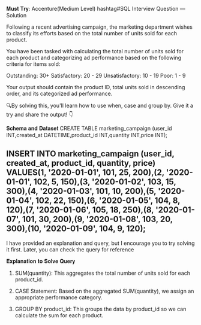 𝐌𝐮𝐬𝐭 𝐓𝐫𝐲: Accenture(Medium Level) hashtag#SQL Interview Question — Solution

Following a recent advertising campaign, the marketing department wishes to classify its 
efforts based on the total number of units sold for each product.

You have been tasked with calculating the total number of units sold for each product 
and categorizing ad performance based on the following criteria for items sold:

Outstanding: 30+
Satisfactory: 20 - 29
Unsatisfactory: 10 - 19
Poor: 1 - 9

Your output should contain the product ID, total units sold in descending order, 
and its categorized ad performance.

🔍By solving this, you'll learn how to use when, case and group by. Give it a try and share the output! 👇

𝐒𝐜𝐡𝐞𝐦𝐚 𝐚𝐧𝐝 𝐃𝐚𝐭𝐚𝐬𝐞𝐭
CREATE TABLE marketing_campaign (user_id INT,created_at DATETIME,product_id INT,quantity INT,price INT);

INSERT INTO marketing_campaign (user_id, created_at, product_id, quantity, price) VALUES(1, '2020-01-01', 101, 25, 200),(2, '2020-01-01', 102, 5, 150),(3, '2020-01-02', 103, 15, 300),(4, '2020-01-03', 101, 10, 200),(5, '2020-01-04', 102, 22, 150),(6, '2020-01-05', 104, 8, 120),(7, '2020-01-06', 105, 18, 250),(8, '2020-01-07', 101, 30, 200),(9, '2020-01-08', 103, 20, 300),(10, '2020-01-09', 104, 9, 120);
---------

I have provided an explanation and query, but I encourage you to try solving it first. Later, you can check the query for reference

𝐄𝐱𝐩𝐥𝐚𝐧𝐚𝐭𝐢𝐨𝐧 𝐭𝐨 𝐒𝐨𝐥𝐯𝐞 𝐐𝐮𝐞𝐫𝐲
1. SUM(quantity): This aggregates the total number of units sold for each product_id.

2. CASE Statement: Based on the aggregated SUM(quantity), we assign an appropriate performance category.

3. GROUP BY product_id: This groups the data by product_id so we can calculate the sum for each product.